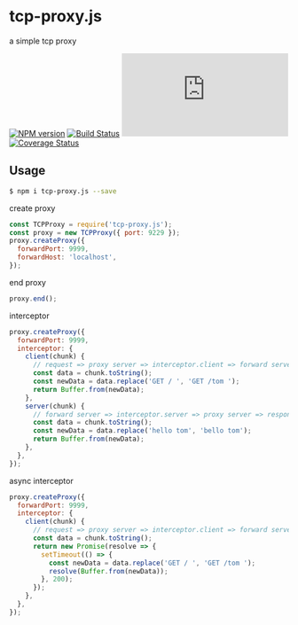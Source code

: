 # tcp-proxy.js

a simple tcp proxy

[![NPM version][npm-image]][npm-url]
[![Build Status][travis-image]][travis-url]
[![Appveyor status][appveyor-image]][appveyor-url]
[![Coverage Status][coveralls-image]][coveralls-url]

[npm-image]: https://img.shields.io/npm/v/tcp-proxy.js.svg?style=flat-square
[npm-url]: https://npmjs.org/package/tcp-proxy.js
[travis-url]: https://travis-ci.org/whxaxes/tcp-proxy.js
[travis-image]: http://img.shields.io/travis/whxaxes/tcp-proxy.js.svg
[appveyor-url]: https://ci.appveyor.com/project/whxaxes/tcp-proxy.js/branch/master
[appveyor-image]: https://ci.appveyor.com/api/projects/status/github/whxaxes/tcp-proxy.js?branch=master&svg=true
[coveralls-url]: https://coveralls.io/r/whxaxes/tcp-proxy.js
[coveralls-image]: https://img.shields.io/coveralls/whxaxes/tcp-proxy.js.svg

## Usage

```bash
$ npm i tcp-proxy.js --save
```

create proxy

```js
const TCPProxy = require('tcp-proxy.js');
const proxy = new TCPProxy({ port: 9229 });
proxy.createProxy({
  forwardPort: 9999,
  forwardHost: 'localhost',
});
```

end proxy

```js
proxy.end();
```

interceptor

```js
proxy.createProxy({
  forwardPort: 9999,
  interceptor: {
    client(chunk) {
      // request => proxy server => interceptor.client => forward server
      const data = chunk.toString();
      const newData = data.replace('GET / ', 'GET /tom ');
      return Buffer.from(newData);
    },
    server(chunk) {
      // forward server => interceptor.server => proxy server => response
      const data = chunk.toString();
      const newData = data.replace('hello tom', 'bello tom');
      return Buffer.from(newData);
    },
  },
});
```

async interceptor

```js
proxy.createProxy({
  forwardPort: 9999,
  interceptor: {
    client(chunk) {
      // request => proxy server => interceptor.client => forward server
      const data = chunk.toString();
      return new Promise(resolve => {
        setTimeout(() => {
          const newData = data.replace('GET / ', 'GET /tom ');
          resolve(Buffer.from(newData));
        }, 200);
      });
    },
  },
});
```
